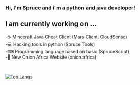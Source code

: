 ### Hi, I'm Spruce and i'm a python and java developer!

## I am currently working on ...
-☕ Minecraft Java Cheat Client (Mars Client, CloudSense) <br/>
-💻 Hacking tools in python (Spruce Tools) <br/>
-⌨ Programming language based on basic (SpruceScript) <br/>
-🔌 New Onion Africa Website (onion.africa)

<br/>

[![Top Langs](https://github-readme-stats.vercel.app/api/top-langs/?username=sprucewaredev&layout=compact&theme=merko)](https://github.com/anuraghazra/github-readme-stats)


